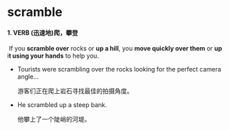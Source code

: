 # scramble

#### 1. VERB (迅速地)爬，攀登

​	If you **scramble over** rocks or **up a hill**, you **move quickly over them** or **up** i**t using your hands** to help you.

- Tourists were scrambling over the rocks looking for the perfect camera angle...

  游客们正在爬上岩石寻找最佳的拍摄角度。

- He scrambled up a steep bank.

  他攀上了一个陡峭的河堤。